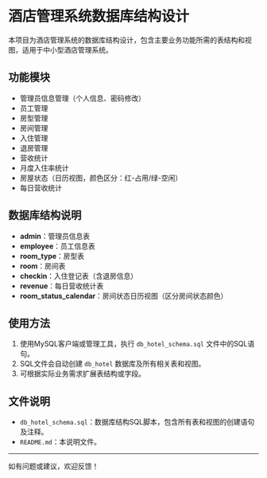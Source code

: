 # 酒店管理系统数据库结构设计

本项目为酒店管理系统的数据库结构设计，包含主要业务功能所需的表结构和视图，适用于中小型酒店管理系统。

## 功能模块
- 管理员信息管理（个人信息、密码修改）
- 员工管理
- 房型管理
- 房间管理
- 入住管理
- 退房管理
- 营收统计
- 月度入住率统计
- 房屋状态（日历视图，颜色区分：红-占用/绿-空闲）
- 每日营收统计

## 数据库结构说明
- **admin**：管理员信息表
- **employee**：员工信息表
- **room_type**：房型表
- **room**：房间表
- **checkin**：入住登记表（含退房信息）
- **revenue**：每日营收统计表
- **room_status_calendar**：房间状态日历视图（区分房间状态颜色）

## 使用方法
1. 使用MySQL客户端或管理工具，执行 `db_hotel_schema.sql` 文件中的SQL语句。
2. SQL文件会自动创建 `db_hotel` 数据库及所有相关表和视图。
3. 可根据实际业务需求扩展表结构或字段。

## 文件说明
- `db_hotel_schema.sql`：数据库结构SQL脚本，包含所有表和视图的创建语句及注释。
- `README.md`：本说明文件。

---
如有问题或建议，欢迎反馈！ 
